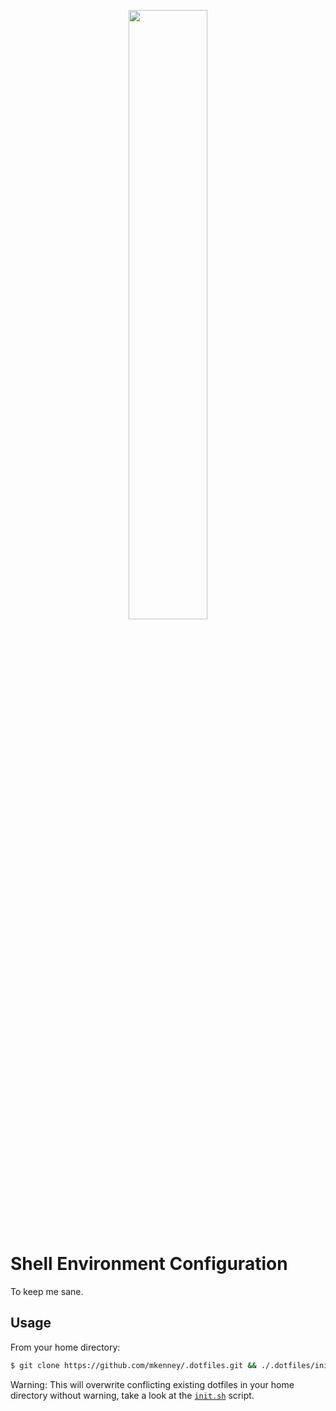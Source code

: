 <p align="center">
    <img width="50%" src="https://github.com/mkenney/.dotfiles/wiki/assets/images/screenshot.png">
</p>

# Shell Environment Configuration

To keep me sane.

## Usage

From your home directory:

```sh
$ git clone https://github.com/mkenney/.dotfiles.git && ./.dotfiles/init.sh
```

Warning: This will overwrite conflicting existing dotfiles in your home directory without warning, take a look at the [`init.sh`](init.sh#L65-L78) script.
